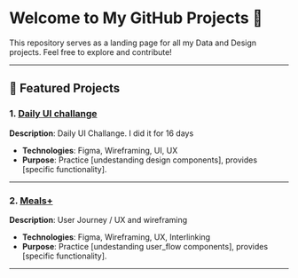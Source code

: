 # Welcome to My GitHub Projects 👋

This repository serves as a landing page for all my Data and Design projects. Feel free to explore and contribute!

---

## 🚀 Featured Projects

### 1. [Daily UI challange ](https://www.figma.com/design/qYxf0lKaGUDlME5RxPsuAj/Daily-Ui?node-id=0-1&node-type=canvas)
**Description**: Daily UI Challange. I did it for 16 days

- **Technologies**: Figma, Wireframing, UI, UX
- **Purpose**: Practice [undestanding design components], provides [specific functionality].

---

### 2. [Meals+ ](https://www.figma.com/proto/rNuu6fOscyXUrgXyMTjUt2/Google-UX-Certification?node-id=1-57&viewport=241%2C48%2C1.3&scaling=scale-down&page-id=0%3A1&starting-point-node-id=1%3A4)
**Description**: User Journey / UX and wireframing

- **Technologies**: Figma, Wireframing, UX, Interlinking 
- **Purpose**: Practice [undestanding user_flow components], provides [specific functionality].

---



